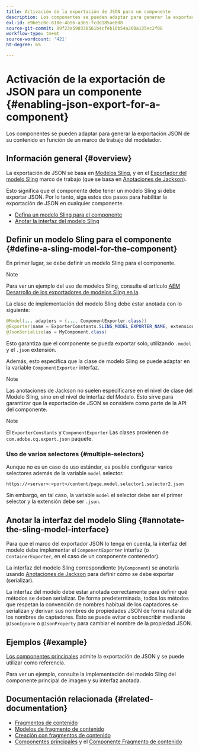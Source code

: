 ```yaml
---
title: Activación de la exportación de JSON para un componente
description: Los componentes se pueden adaptar para generar la exportación JSON de su contenido en función de un marco de trabajo del modelador.
exl-id: e9be5c0c-618e-4b56-a365-fcdd185ae808
source-git-commit: 89f23a590338561b4cfeb10b54a260a135ec2f08
workflow-type: tm+mt
source-wordcount: '421'
ht-degree: 6%

---
```


# Activación de la exportación de JSON para un componente {#enabling-json-export-for-a-component}

Los componentes se pueden adaptar para generar la exportación JSON de su contenido en función de un marco de trabajo del modelador.

## Información general {#overview}

La exportación de JSON se basa en [Modelos Sling](https://sling.apache.org/documentation/bundles/models.html), y en el [Exportador del modelo Sling](https://sling.apache.org/documentation/bundles/models.html#exporter-framework-since-130) marco de trabajo (que se basa en [Anotaciones de Jackson](https://github.com/FasterXML/jackson-annotations/wiki/Jackson-Annotations)).

Esto significa que el componente debe tener un modelo Sling si debe exportar JSON. Por lo tanto, siga estos dos pasos para habilitar la exportación de JSON en cualquier componente.

* [Defina un modelo Sling para el componente](#define-a-sling-model-for-the-component)
* [Anotar la interfaz del modelo Sling](#annotate-the-sling-model-interface)

## Definir un modelo Sling para el componente {#define-a-sling-model-for-the-component}

En primer lugar, se debe definir un modelo Sling para el componente.

>[!NOTE]
>
>Para ver un ejemplo del uso de modelos Sling, consulte el artículo [AEM Desarrollo de los exportadores de modelos Sling en la](https://experienceleague.adobe.com/docs/experience-manager-learn/foundation/development/develop-sling-model-exporter.html?lang=es).

La clase de implementación del modelo Sling debe estar anotada con lo siguiente:

```java
@Model(... adapters = {..., ComponentExporter.class})
@Exporter(name = ExporterConstants.SLING_MODEL_EXPORTER_NAME, extensions = ExporterConstants.SLING_MODEL_EXTENSION)
@JsonSerialize(as = MyComponent.class)
```

Esto garantiza que el componente se pueda exportar solo, utilizando `.model` y el `.json` extensión.

Además, esto especifica que la clase de modelo Sling se puede adaptar en la variable `ComponentExporter` interfaz.

>[!NOTE]
>
>Las anotaciones de Jackson no suelen especificarse en el nivel de clase del Modelo Sling, sino en el nivel de interfaz del Modelo. Esto sirve para garantizar que la exportación de JSON se considere como parte de la API del componente.

>[!NOTE]
>
>El `ExporterConstants` y `ComponentExporter` Las clases provienen de `com.adobe.cq.export.json` paquete.

### Uso de varios selectores {#multiple-selectors}

Aunque no es un caso de uso estándar, es posible configurar varios selectores además de la variable `model` selector.

```
https://<server>:<port>/content/page.model.selector1.selector2.json
```

Sin embargo, en tal caso, la variable `model` el selector debe ser el primer selector y la extensión debe ser `.json`.

## Anotar la interfaz del modelo Sling {#annotate-the-sling-model-interface}

Para que el marco del exportador JSON lo tenga en cuenta, la interfaz del modelo debe implementar el `ComponentExporter` interfaz (o `ContainerExporter`, en el caso de un componente contenedor).

La interfaz del modelo Sling correspondiente (`MyComponent`) se anotaría usando [Anotaciones de Jackson](https://github.com/FasterXML/jackson-annotations/wiki/Jackson-Annotations) para definir cómo se debe exportar (serializar).

La interfaz del modelo debe estar anotada correctamente para definir qué métodos se deben serializar. De forma predeterminada, todos los métodos que respetan la convención de nombres habitual de los captadores se serializan y derivan sus nombres de propiedades JSON de forma natural de los nombres de captadores. Esto se puede evitar o sobrescribir mediante `@JsonIgnore` o `@JsonProperty` para cambiar el nombre de la propiedad JSON.

## Ejemplos {#example}

[Los componentes principales](https://experienceleague.adobe.com/docs/experience-manager-core-components/using/introduction.html?lang=es) admite la exportación de JSON y se puede utilizar como referencia.

Para ver un ejemplo, consulte la implementación del modelo Sling del componente principal de imagen y su interfaz anotada.

## Documentación relacionada {#related-documentation}

* [Fragmentos de contenido](/help/sites-cloud/administering/content-fragments/overview.md)
* [Modelos de fragmento de contenido](/help/sites-cloud/administering/content-fragments/content-fragment-models.md)
* [Creación con fragmentos de contenido](/help/sites-cloud/authoring/fragments/content-fragments.md)
* [Componentes principales](https://experienceleague.adobe.com/docs/experience-manager-core-components/using/introduction.html?lang=es) y el [Componente Fragmento de contenido](https://experienceleague.adobe.com/docs/experience-manager-core-components/using/components/content-fragment-component.html?lang=es)
